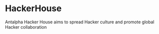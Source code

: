# HackerHouse
Antalpha Hacker House aims to spread Hacker culture and promote global Hacker collaboration

